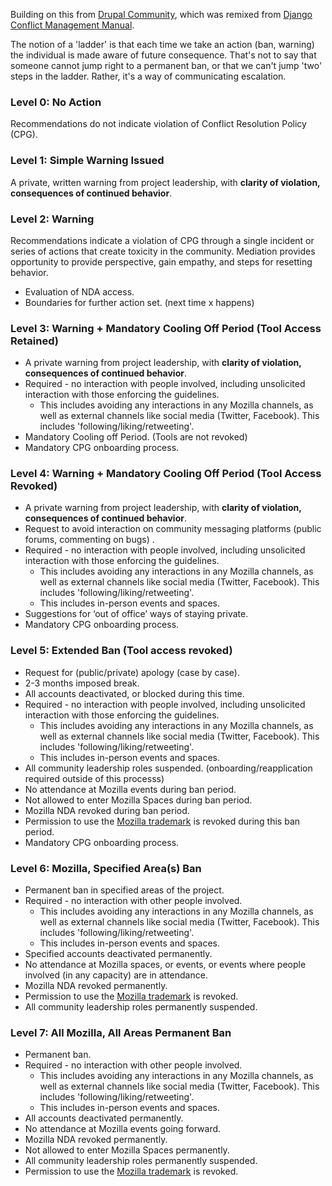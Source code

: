 Building on this from [Drupal Community](https://www.drupal.org/conflict-resolution), which was remixed from [Django Conflict Management Manual](https://www.djangoproject.com/conduct/enforcement-manual/).

The notion of a 'ladder' is that each time we take an action (ban, warning) the individual is made aware of future consequence. That's not to say that someone cannot jump right to a permanent ban, or that we can't jump 'two' steps in the ladder. Rather, it's a way of communicating escalation.

### Level 0: No Action
Recommendations do not indicate violation of Conflict Resolution Policy (CPG).

### Level 1: Simple Warning Issued
A private, written warning from project leadership, with **clarity of violation, consequences of continued behavior**.

### Level 2: Warning
Recommendations indicate a violation of CPG through a single incident or series of actions that create toxicity in the community. Mediation provides opportunity to provide perspective, gain empathy, and steps for resetting behavior.
* Evaluation of NDA access.
* Boundaries for further action set. (next time x happens)

### Level 3: Warning + Mandatory Cooling Off Period (Tool Access Retained)
* A private warning from project leadership, with **clarity of violation, consequences of continued behavior**.
* Required - no interaction with people involved, including unsolicited interaction with those enforcing the guidelines.
    * This includes avoiding any interactions in any Mozilla channels, as well as external channels like social media (Twitter, Facebook). This includes 'following/liking/retweeting'.
* Mandatory Cooling off Period. (Tools are not revoked)
* Mandatory CPG onboarding process.

### Level 4: Warning + Mandatory Cooling Off Period (Tool Access Revoked)
* A private warning from project leadership, with **clarity of violation, consequences of continued behavior**.
* Request to avoid interaction on community messaging platforms (public forums, commenting on bugs) .
* Required - no interaction with people involved, including unsolicited interaction with those enforcing the guidelines.
    * This includes avoiding any interactions in any Mozilla channels, as well as external channels like social media (Twitter, Facebook). This includes 'following/liking/retweeting'.
    * This includes in-person events and spaces.
* Suggestions for ‘out of office’ ways of staying private.
* Mandatory CPG onboarding process.

### Level 5: Extended Ban (Tool access revoked)
* Request for (public/private) apology (case by case).
* 2-3 months imposed break.
* All accounts deactivated, or blocked during this time.
* Required - no interaction with people involved, including unsolicited interaction with those enforcing the guidelines.
    * This includes avoiding any interactions in any Mozilla channels, as well as external channels like social media (Twitter, Facebook). This includes 'following/liking/retweeting'.
    * This includes in-person events and spaces.
* All community leadership roles suspended. (onboarding/reapplication required outside of this processs)
* No attendance at Mozilla events during ban period.
* Not allowed to enter Mozilla Spaces during ban period.
* Mozilla NDA revoked during ban period.
* Permission to use the [Mozilla trademark](https://www.mozilla.org/en-US/foundation/trademarks/policy/) is revoked during this ban period.
* Mandatory CPG onboarding process.

### Level 6:  Mozilla, Specified Area(s) Ban
* Permanent ban in specified areas of the project.
* Required - no interaction with other people involved.
    * This includes avoiding any interactions in any Mozilla channels, as well as external channels like social media (Twitter, Facebook). This includes 'following/liking/retweeting'.
    * This includes in-person events and spaces.
* Specified accounts deactivated permanently.
* No attendance at Mozilla spaces, or events, or events where people involved (in any capacity) are in attendance.
* Mozilla NDA revoked permanently.
* Permission to use the [Mozilla trademark](https://www.mozilla.org/en-US/foundation/trademarks/policy/) is revoked.
* All community leadership roles permanently suspended.

### Level 7: All Mozilla, All Areas Permanent Ban
* Permanent ban.
* Required - no interaction with other people involved.
    * This includes avoiding any interactions in any Mozilla channels, as well as external channels like social media (Twitter, Facebook). This includes 'following/liking/retweeting'.
    * This includes in-person events and spaces.
* All accounts deactivated permanently.
* No attendance at Mozilla events going forward.
* Mozilla NDA revoked permanently.
* Not allowed to enter Mozilla Spaces permanently.
* All community leadership roles permanently suspended.
* Permission to use the [Mozilla trademark](https://www.mozilla.org/en-US/foundation/trademarks/policy/) is revoked.
